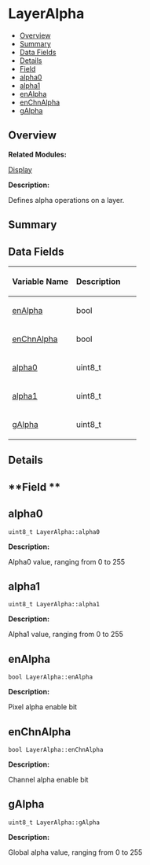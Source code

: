 # LayerAlpha<a name="ZH-CN_TOPIC_0000001054799607"></a>

-   [Overview](#section1838686204165632)
-   [Summary](#section300763369165632)
-   [Data Fields](#pub-attribs)
-   [Details](#section1045015011165632)
-   [Field](#section677756790165632)
-   [alpha0](#a3353553145a2a896ceaeef3b16149612)
-   [alpha1](#a2b1d0f73d9ab9a17b2b41ef93c003e62)
-   [enAlpha](#adcf7ccbaaabb8180fcc896bf251f56db)
-   [enChnAlpha](#a079f3b69885e57b552016ba3c748522d)
-   [gAlpha](#a4ad49522585efedeb70e86de72d84dc0)

## **Overview**<a name="section1838686204165632"></a>

**Related Modules:**

[Display](Display.md)

**Description:**

Defines alpha operations on a layer. 

## **Summary**<a name="section300763369165632"></a>

## Data Fields<a name="pub-attribs"></a>

<a name="table181348980165632"></a>
<table><thead align="left"><tr id="row1289256183165632"><th class="cellrowborder" valign="top" width="50%" id="mcps1.1.3.1.1"><p id="p302322958165632"><a name="p302322958165632"></a><a name="p302322958165632"></a>Variable Name</p>
</th>
<th class="cellrowborder" valign="top" width="50%" id="mcps1.1.3.1.2"><p id="p2019535502165632"><a name="p2019535502165632"></a><a name="p2019535502165632"></a>Description</p>
</th>
</tr>
</thead>
<tbody><tr id="row1251914534165632"><td class="cellrowborder" valign="top" width="50%" headers="mcps1.1.3.1.1 "><p id="p1320601648165632"><a name="p1320601648165632"></a><a name="p1320601648165632"></a><a href="LayerAlpha.md#adcf7ccbaaabb8180fcc896bf251f56db">enAlpha</a></p>
</td>
<td class="cellrowborder" valign="top" width="50%" headers="mcps1.1.3.1.2 "><p id="p1151221848165632"><a name="p1151221848165632"></a><a name="p1151221848165632"></a>bool </p>
</td>
</tr>
<tr id="row1068997172165632"><td class="cellrowborder" valign="top" width="50%" headers="mcps1.1.3.1.1 "><p id="p989506634165632"><a name="p989506634165632"></a><a name="p989506634165632"></a><a href="LayerAlpha.md#a079f3b69885e57b552016ba3c748522d">enChnAlpha</a></p>
</td>
<td class="cellrowborder" valign="top" width="50%" headers="mcps1.1.3.1.2 "><p id="p62295152165632"><a name="p62295152165632"></a><a name="p62295152165632"></a>bool </p>
</td>
</tr>
<tr id="row712779319165632"><td class="cellrowborder" valign="top" width="50%" headers="mcps1.1.3.1.1 "><p id="p2123795937165632"><a name="p2123795937165632"></a><a name="p2123795937165632"></a><a href="LayerAlpha.md#a3353553145a2a896ceaeef3b16149612">alpha0</a></p>
</td>
<td class="cellrowborder" valign="top" width="50%" headers="mcps1.1.3.1.2 "><p id="p55766692165632"><a name="p55766692165632"></a><a name="p55766692165632"></a>uint8_t </p>
</td>
</tr>
<tr id="row2120057358165632"><td class="cellrowborder" valign="top" width="50%" headers="mcps1.1.3.1.1 "><p id="p798303820165632"><a name="p798303820165632"></a><a name="p798303820165632"></a><a href="LayerAlpha.md#a2b1d0f73d9ab9a17b2b41ef93c003e62">alpha1</a></p>
</td>
<td class="cellrowborder" valign="top" width="50%" headers="mcps1.1.3.1.2 "><p id="p885577992165632"><a name="p885577992165632"></a><a name="p885577992165632"></a>uint8_t </p>
</td>
</tr>
<tr id="row1537920211165632"><td class="cellrowborder" valign="top" width="50%" headers="mcps1.1.3.1.1 "><p id="p1387792295165632"><a name="p1387792295165632"></a><a name="p1387792295165632"></a><a href="LayerAlpha.md#a4ad49522585efedeb70e86de72d84dc0">gAlpha</a></p>
</td>
<td class="cellrowborder" valign="top" width="50%" headers="mcps1.1.3.1.2 "><p id="p1058666691165632"><a name="p1058666691165632"></a><a name="p1058666691165632"></a>uint8_t </p>
</td>
</tr>
</tbody>
</table>

## **Details**<a name="section1045015011165632"></a>

## **Field **<a name="section677756790165632"></a>

## alpha0<a name="a3353553145a2a896ceaeef3b16149612"></a>

```
uint8_t LayerAlpha::alpha0
```

 **Description:**

Alpha0 value, ranging from 0 to 255 

## alpha1<a name="a2b1d0f73d9ab9a17b2b41ef93c003e62"></a>

```
uint8_t LayerAlpha::alpha1
```

 **Description:**

Alpha1 value, ranging from 0 to 255 

## enAlpha<a name="adcf7ccbaaabb8180fcc896bf251f56db"></a>

```
bool LayerAlpha::enAlpha
```

 **Description:**

Pixel alpha enable bit 

## enChnAlpha<a name="a079f3b69885e57b552016ba3c748522d"></a>

```
bool LayerAlpha::enChnAlpha
```

 **Description:**

Channel alpha enable bit 

## gAlpha<a name="a4ad49522585efedeb70e86de72d84dc0"></a>

```
uint8_t LayerAlpha::gAlpha
```

 **Description:**

Global alpha value, ranging from 0 to 255 

